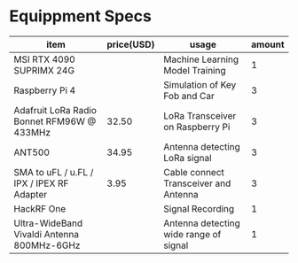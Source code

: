 # Equippment Specs


| item                                      | price(USD) | usage                                     | amount |
|-------------------------------------------|------------|-------------------------------------------|--------|
| MSI RTX 4090 SUPRIMX 24G                   |            | Machine Learning Model Training           | 1      |
| Raspberry Pi 4                            |            | Simulation of Key Fob and Car             | 3      |
| Adafruit LoRa Radio Bonnet RFM96W @ 433MHz | 32.50      | LoRa Transceiver on Raspberry Pi           | 3      |
| ANT500                                    | 34.95      | Antenna detecting LoRa signal              | 3      |
| SMA to uFL / u.FL / IPX / IPEX RF Adapter  | 3.95       | Cable connect Transceiver and Antenna      | 3      |
| HackRF One                                |            | Signal Recording                          | 1      |
| Ultra-WideBand Vivaldi Antenna 800MHz-6GHz |            | Antenna detecting wide range of signal    | 1      |
